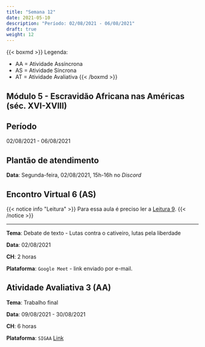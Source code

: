 ```yaml
---
title: "Semana 12"
date: 2021-05-10
description: "Período: 02/08/2021 - 06/08/2021"
draft: true
weight: 12
---
```


{{< boxmd >}}
Legenda: 
- AA = Atividade Assíncrona
- AS = Atividade Síncrona
- AT = Atividade Avaliativa
{{< /boxmd >}}

## Módulo 5 - Escravidão Africana nas Américas (séc. XVI-XVIII)

## Período

02/08/2021 - 06/08/2021

## Plantão de atendimento

**Data**: Segunda-feira, 02/08/2021, 15h-16h no *Discord*

## Encontro Virtual 6 (AS)

{{< notice info "Leitura" >}}
Para essa aula é preciso ler a [Leitura 9](https://cclhm0057.netlify.app/semanal/sem11/#leitura-9-aa).
{{< /notice >}}

***

**Tema**: Debate de texto - Lutas contra o cativeiro, lutas pela liberdade

**Data**: 02/08/2021

**CH**: 2 horas

**Plataforma**: `Google Meet` - link enviado por e-mail.

## Atividade Avaliativa 3 (AA)

**Tema**: Trabalho final

**Data**:  09/08/2021 - 30/08/2021

**CH**: 6 horas

**Plataforma**: `SIGAA` [Link](atividades/AT3.pdf)

